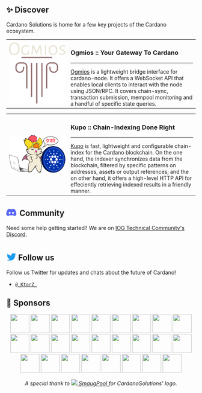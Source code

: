 ## ✨ Discover

Cardano Solutions is home for a few key projects of the Cardano ecosystem.

<table style="border: none">
<tr>
<td width="150"><picture><source media="(prefers-color-scheme: light)" srcset="https://raw.githubusercontent.com/CardanoSolutions/ogmios/master/server/static/assets/ogmios__light.png"><img alt="Ogmios: gateway to Cardano" src="https://raw.githubusercontent.com/CardanoSolutions/ogmios/master/server/static/assets/ogmios__dark.png" width="150"></picture></td>
<td><h3>Ogmios :: Your Gateway To Cardano</h3><hr/><a href="https://github.com/cardanosolutions/ogmios">Ogmios</a> is a lightweight bridge interface for cardano-node. It offers a WebSocket API that enables local clients to interact with the node using JSON/RPC. It covers chain-sync, transaction submission, mempool monitoring and a handful of specific state queries.</td>
</tr>
</table>

<table style="border: none">
<tr>
<td width="150"><img  width="150" alt="Kupo :: Chain-Indexing Done Right" src="https://raw.githubusercontent.com/CardanoSolutions/kupo/master/docs/kupo.png"></td>
<td><h3>Kupo :: Chain-Indexing Done Right</h3><hr/><a href="https://github.com/cardanosolutions/kupo">Kupo</a> is fast, lightweight and configurable chain-index for the Cardano blockchain. On the one hand, the indexer synchronizes data from the blockchain, filtered by specific patterns on addresses, assets or output references; and the on other hand, it offers a high-level HTTP API for effeciently retrieving indexed results in a friendly manner.</td>
</tr>
</table>

## <img src="https://raw.githubusercontent.com/CardanoSolutions/ogmios/master/.github/discord.svg" height="24" /> Community

Need some help getting started? We are on [IOG Technical Community's Discord](https://discord.gg/ZeyDn65t5v).

## <img src="https://raw.githubusercontent.com/CardanoSolutions/ogmios/master/.github/twitter.svg" height="32" /> Follow us

Follow us Twitter for updates and chats about the future of Cardano!

- [`@_KtorZ_`](https://twitter.com/_KtorZ_)

## 💖 Sponsors

<p align="center">
  <a href="https://blockfrost.io/"><img src="https://avatars.githubusercontent.com/u/70073210?s=50&v=4" width=50 height=50 /></a>
  <a href="https://sundaeswap.finance/"><img src="https://avatars.githubusercontent.com/u/83610786?s=50&v=4" width=50 height=50 /></a>
  <a href="https://jpeg.store/"><img src="https://avatars.githubusercontent.com/u/98781883?s=50&v=4" width=50 height=50 /></a>
  <a href="https://github.com/minswap"><img src="https://avatars.githubusercontent.com/u/80548193?s=50&v=4" width=50 height=50 /></a>
  <a href="https://rraayy.com/"><img src="https://avatars.githubusercontent.com/u/65092852?s=50&v=4" width=50 height=50 /></a>
  <a href="https://github.com/aada-finance"><img src="https://avatars.githubusercontent.com/u/89693711?s=50&v=4" width=50 height=50 /></a>
  <a href="https://eternl.io/"><img src="https://avatars.githubusercontent.com/u/86010408?s=50&v=4" width=50 height=50 /></a>
  <a href="https://github.com/Quantumplation"><img src="https://avatars.githubusercontent.com/u/49870?v=4" width=50 height=50 /></a>
  <a href="https://github.com/cffls"><img src="https://avatars.githubusercontent.com/u/48079971?s=50&v=4" width=50 height=50 /></a>
  <a href="https://github.com/McManford"><img src="https://avatars.githubusercontent.com/u/7148419?s=52&v=4" width=50 height=50 /></a>
  <a href="https://github.com/prometheus-pool"><img src="https://avatars.githubusercontent.com/u/9547191?s=52&v=4" width=50 height=50 /></a>
  <a href="https://github.com/scarmuega"><img src="https://avatars.githubusercontent.com/u/653886?s=50&v=4" width=50 height=50 /></a>
  <a href="https://github.com/codybutz"><img src="https://avatars.githubusercontent.com/u/3670430?s=50&v=4" width=50 height=50 /></a>
  <a href="https://github.com/OneDeuxTriSeiGo"><img src="https://avatars.githubusercontent.com/u/9424043?s=50&v=4" width=50 height=50 /></a>
  <a href="https://github.com/perturbing"><img src="https://avatars.githubusercontent.com/u/107037423?s=40&v=4" width=50 height=50 /></a>
  <a href="https://github.com/Yomiji"><img src="https://avatars.githubusercontent.com/u/3296518?s=40&v=4?s=50&v=4" width=50 height=50 /></a>
  <a href="https://github.com/NilsDannemann"><img src="https://avatars.githubusercontent.com/u/1572663?s=40&v=4" width=50 height=50 /></a>
  <a href="https://github.com/bosskop"><img src="https://avatars.githubusercontent.com/u/1733427?s=40&v=4" width=50 height=50 /></a>
  <a href="https://github.com/brudnak"><img src="https://avatars.githubusercontent.com/u/40877149?s=40&v=4" width=50 height=50 /></a>
  <a href="https://github.com/will991"><img src="https://avatars.githubusercontent.com/u/9065638?s=40&v=4" width=50 height=50 /></a>
  <a href="https://github.com/educkf"><img src="https://avatars.githubusercontent.com/u/2439707?s=40&v=4" width=50 height=50 /></a>
  <a href="https://github.com/mrbrinker"><img src="https://avatars.githubusercontent.com/u/41247403?s=50&v=4" width=50 height=50 /></a>
  <a href="https://github.com/sacrelege"><img src="https://avatars.githubusercontent.com/u/7289595?v=4" width=50 height=50 /></a>
  <a href="https://github.com/artemwright"><img src="https://avatars.githubusercontent.com/u/83517471?s=50&v=4" width=50 height=50 /></a>
  <a href="https://github.com/kayandra"><img src="https://avatars.githubusercontent.com/u/5002506?s=50&v=4" width=50 height=50 /></a>
  <a href="https://github.com/tapiocapool"><img src="https://avatars.githubusercontent.com/u/80033713?s=50&v=4" width=50 height=50 /></a>
</p>

<p align="center"><i>A special thank to <a href="https://github.com/SmaugPool"><img src="https://github.com/SmaugPool.png" height=20 /> SmaugPool </a> for CardanoSolutions' logo.</i></p>
